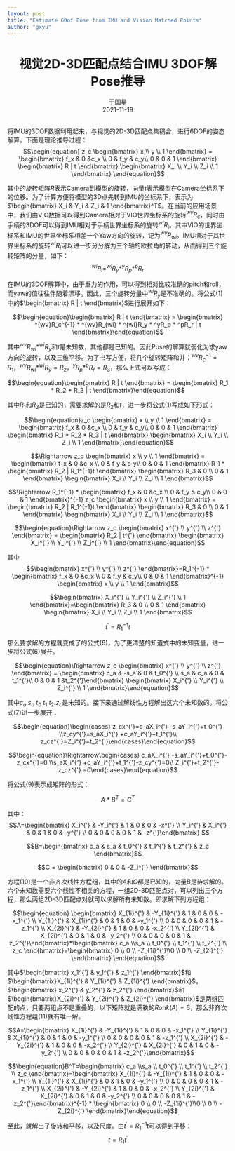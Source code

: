 ```yaml
---
layout: post
title: "Estimate 6Dof Pose from IMU and Vision Matched Points"
author: "gxyu"
---
```


# <center>视觉2D-3D匹配点结合IMU 3DOF解Pose推导</center>
<center>于国星</center>
<center>2021-11-19</center>

## 

将IMU的3DOF数据利用起来，与视觉的2D-3D匹配点集耦合，进行6DOF的姿态解算。下面是理论推导过程：
$$\begin{equation} z_c \begin{bmatrix} x \\ y \\ 1 \end{bmatrix} = \begin{bmatrix} f_x & 0 &c_x \\ 0 & f_y & c_y\\ 0 & 0 & 1 \end{bmatrix} \begin{bmatrix} R | t \end{bmatrix} \begin{bmatrix} X_i \\ Y_i \\ Z_i \\ 1 \end{bmatrix} \end{equation}$$

其中的旋转矩阵$R$表示Camera到模型的旋转，向量$t$表示模型在Camera坐标系下的位移。为了计算方便将模型的3D点先转到IMU的坐标系下，表示为$\begin{bmatrix} X_i & Y_i & Z_i & 1 \end{bmatrix}^T$。在当前的应用场景中，我们由VIO数据可以得到Camera相对于VIO世界坐标系的旋转$^{wv}R_c$，同时由手柄的3DOF可以得到IMU相对于手柄世界坐标系的旋转$^{wi}R_i$。其中VIO的世界坐标系和IMU的世界坐标系相差一个Yaw方向的旋转，记为$^{wv}R_{wi}$。IMU相对于其世界坐标系的旋转$^{wi}R_i$可以进一步分分解为三个轴的欧拉角的转动，从而得到三个旋转矩阵的分量，如下：
$$\begin{equation}^{wi}R_i = ^{wi}R_y * ^yR_p * ^pR_r \end{equation}$$

在IMU的3DOF解算中，由于重力的作用，可以得到相对比较准确的pitch和roll，而yaw的值往往伴随着漂移。因此，三个旋转分量中$^{wi}R_y$是不准确的。将公式$(1)$中的$\begin{bmatrix} R | t \end{bmatrix}$进行展开如下：

$$\begin{equation}\begin{bmatrix} R | t \end{bmatrix} = \begin{bmatrix} ^{wv}R_c^{-1} * ^{wv}R_{wi} *  ^{wi}R_y * ^yR_p * ^pR_r | t \end{bmatrix}\end{equation}$$

其中$^{wv}R_{wi} *  ^{wi}R_y$和$t$是未知数，其他都是已知的。因此Pose的解算就弱化为求yaw方向的旋转，以及三维平移。为了书写方便，将几个旋转矩阵和并：$^{wv}R_c^{-1} = R_1$，$^{wv}R_{wi} *  ^{wi}R_y = R_2$，$^yR_p * ^pR_r = R_3$，那么上式可以写成：

$$\begin{equation}\begin{bmatrix} R | t \end{bmatrix} = \begin{bmatrix} R_1 * R_2 * R_3 | t \end{bmatrix}\end{equation}$$

其中$R_1$和$R_3$是已知的，需要求解的是$R_2$和$t$，进一步将公式$(1)$写成如下形式：

$$\begin{equation}z_c \begin{bmatrix} x \\ y \\ 1 \end{bmatrix} = \begin{bmatrix} f_x & 0 &c_x \\ 0 & f_y & c_y\\ 0 & 0 & 1 \end{bmatrix} \begin{bmatrix} R_1 * R_2 * R_3 | t \end{bmatrix} \begin{bmatrix} X_i \\ Y_i \\ Z_i \\ 1 \end{bmatrix}\end{equation}$$

$$\Rightarrow z_c \begin{bmatrix} x \\ y \\ 1 \end{bmatrix} = \begin{bmatrix} f_x & 0 &c_x \\ 0 & f_y & c_y\\ 0 & 0 & 1 \end{bmatrix}  R_1 * \begin{bmatrix} R_2 | R_1^{-1}t \end{bmatrix} \begin{bmatrix} R_3 & 0 \\ 0 & 1 \end{bmatrix} \begin{bmatrix} X_i \\ Y_i \\ Z_i \\ 1 \end{bmatrix}$$

$$\Rightarrow R_1^{-1} * \begin{bmatrix} f_x & 0 &c_x \\ 0 & f_y & c_y\\ 0 & 0 & 1 \end{bmatrix}^{-1} z_c  \begin{bmatrix} x \\ y \\ 1 \end{bmatrix} =  \begin{bmatrix} R_2 | R_1^{-1}t \end{bmatrix} \begin{bmatrix} R_3 & 0 \\ 0 & 1 \end{bmatrix} \begin{bmatrix} X_i \\ Y_i \\ Z_i \\ 1 \end{bmatrix}$$

$$\begin{equation}\Rightarrow z_c  \begin{bmatrix} x^{'} \\ y^{'} \\ z^{'} \end{bmatrix} =  \begin{bmatrix} R_2 | t^{'} \end{bmatrix}  \begin{bmatrix} X_i^{'} \\ Y_i^{'} \\ Z_i^{'} \\ 1 \end{bmatrix}\end{equation}$$

其中
$$\begin{bmatrix} x^{'} \\ y^{'} \\ z^{'} \end{bmatrix}=R_1^{-1} * \begin{bmatrix} f_x & 0 &c_x \\ 0 & f_y & c_y\\ 0 & 0 & 1 \end{bmatrix}^{-1} \begin{bmatrix} x \\ y \\ 1 \end{bmatrix}$$

$$\begin{bmatrix} X_i^{'} \\ Y_i^{'} \\ Z_i^{'} \\ 1 \end{bmatrix}=\begin{bmatrix} R_3 & 0 \\ 0 & 1 \end{bmatrix} \begin{bmatrix} X_i \\ Y_i \\ Z_i \\ 1 \end{bmatrix}$$

$$t^{'} = R_1^{-1}t$$

那么要求解的方程就变成了的公式$(6)$，为了更清楚的知道式中的未知变量，进一步将公式$(6)$展开。

$$\begin{equation}\Rightarrow z_c  \begin{bmatrix} x^{'} \\ y^{'} \\ z^{'} \end{bmatrix} =  \begin{bmatrix} c_a & -s_a & 0 & t_0^{'} \\ s_a & c_a & 0 & t_1^{'}\\ 0 & 0 & 1 &t_2^{'}\end{bmatrix}  \begin{bmatrix} X_i^{'} \\ Y_i^{'} \\ Z_i^{'} \\ 1 \end{bmatrix}\end{equation}$$

其中$c_a \ s_a \ t_0 \ t_1 \ t_2\ z_c$是未知的。接下来通过解线性方程解出这六个未知数的。将公式$(7)$进一步展开：

$$\begin{equation}\begin{cases} z_cx^{'}=c_aX_i^{'} -s_aY_i^{'}+t_0^{'} \\z_cy^{'}=s_aX_i^{'} +c_aY_i^{'}+t_1^{'}\\ z_cz^{'}=Z_i^{'}+t_2^{'}\end{cases}\end{equation}$$

$$\begin{equation}\Rightarrow\begin{cases} c_aX_i^{'} -s_aY_i^{'}+t_0^{'}-z_cx^{'}=0 \\s_aX_i^{'} +c_aY_i^{'}+t_1^{'}-z_cy^{'}=0\\ Z_i^{'}+t_2^{'}-z_cz^{'} =0\end{cases}\end{equation}$$

将公式$(9)$表示成矩阵的形式：

$$\begin{equation}  A*B^T=C^T \end{equation}$$

其中：
 $$A=\begin{bmatrix} X_i^{'} & -Y_i^{'} & 1 & 0 & 0 & -x^{'} \\ Y_i^{'} & X_i^{'} & 0 & 1 & 0 & -y^{'} \\ 0 & 0 & 0 & 0 & 1 & -z^{'}\end{bmatrix} $$

$$B=\begin{bmatrix} c_a & s_a & t_0^{'} & t_1^{'} & t_2^{'} & z_c \end{bmatrix}$$

$$C = \begin{bmatrix} 0 & 0 & -Z_i^{'} \end{bmatrix}$$

方程$(10)$是一个非齐次线性方程组，其中的$A$和$C$都是已知的，向量$B$是待求解的。六个未知数需要六个线性不相关的方程，一组2D-3D匹配点对，可以列出三个方程，那么两组2D-3D匹配点对就可以求解所有未知数。即求解下列方程组：

$$\begin{equation}  \begin{bmatrix} X_{1i}^{'} & -Y_{1i}^{'} & 1 & 0 & 0 & -x_1^{'} \\ Y_{1i}^{'} & X_{1i}^{'} & 0 & 1 & 0 & -y_1^{'} \\ 0 & 0 & 0 & 0 & 1 & -z_1^{'} \\ X_{2i}^{'} & -Y_{2i}^{'} & 1 & 0 & 0 & -x_2^{'} \\ Y_{2i}^{'} & X_{2i}^{'} & 0 & 1 & 0 & -y_2^{'} \\ 0 & 0 & 0 & 0 & 1 & -z_2^{'}\end{bmatrix}*\begin{bmatrix} c_a \\s_a \\ t_0^{'} \\ t_1^{'} \\ t_2^{'} \\ z_c \end{bmatrix}=\begin{bmatrix} 0 \\ 0 \\ -Z_{1i}^{'}\\0 \\ 0 \\ -Z_{2i}^{'} \end{bmatrix} \end{equation}$$

其中$\begin{bmatrix} x_1^{'} & y_1^{'} & z_1^{'} \end{bmatrix}$和$\begin{bmatrix}X_{1i}^{'} & Y_{1i}^{'} & Z_{1i}^{'} \end{bmatrix}$，$\begin{bmatrix} x_2^{'} & y_2^{'} & z_2^{'} \end{bmatrix}$和$\begin{bmatrix}X_{2i}^{'} & Y_{2i}^{'} & Z_{2i}^{'} \end{bmatrix}$是两组匹配的点，只要两组点不是重叠的，以下矩阵就是满秩的$Rank(A) = 6$，那么非齐次线性方程组$(11)$就有唯一解。

$$A=\begin{bmatrix} X_{1i}^{'} & -Y_{1i}^{'} & 1 & 0 & 0 & -x_1^{'} \\ Y_{1i}^{'} & X_{1i}^{'} & 0 & 1 & 0 & -y_1^{'} \\ 0 & 0 & 0 & 0 & 1 & -z_1^{'} \\ X_{2i}^{'} & -Y_{2i}^{'} & 1 & 0 & 0 & -x_2^{'} \\ Y_{2i}^{'} & X_{2i}^{'} & 0 & 1 & 0 & -y_2^{'} \\ 0 & 0 & 0 & 0 & 1 & -z_2^{'}\end{bmatrix}$$

$$\begin{equation}B^T=\begin{bmatrix} c_a \\s_a \\ t_0^{'} \\ t_1^{'} \\ t_2^{'} \\ z_c \end{bmatrix}=\begin{bmatrix} X_{1i}^{'} & -Y_{1i}^{'} & 1 & 0 & 0 & -x_1^{'} \\ Y_{1i}^{'} & X_{1i}^{'} & 0 & 1 & 0 & -y_1^{'} \\ 0 & 0 & 0 & 0 & 1 & -z_1^{'} \\ X_{2i}^{'} & -Y_{2i}^{'} & 1 & 0 & 0 & -x_2^{'} \\ Y_{2i}^{'} & X_{2i}^{'} & 0 & 1 & 0 & -y_2^{'} \\ 0 & 0 & 0 & 0 & 1 & -z_2^{'}\end{bmatrix}^{-1} * \begin{bmatrix} 0 \\ 0 \\ -Z_{1i}^{'}\\0 \\ 0 \\ -Z_{2i}^{'} \end{bmatrix}\end{equation}$$

至此，就解出了旋转和平移，以及尺度。由$t^{'} = R_1^{-1}t$可以得到平移：
$$t = R_1t^{'}$$